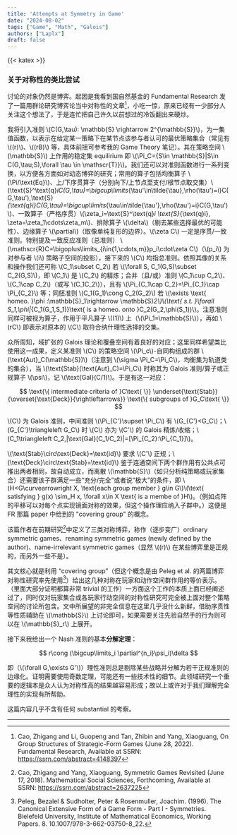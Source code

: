 ```yaml
---
title: 'Attempts at Symmetry in Game'
date: "2024-08-02"
tags: ["Game", "Math", "Galois"]
authors: ["Laplx"]
draft: false
---
```

{{< katex >}}
### 关于对称性的类比尝试

讨论的对象仍然是博弈。起因是我看到国自然基金的 Fundamental Research 发了一篇用群论研究博弈论当中对称性的文章[^1]，小吃一惊，原来已经有一少部分人关注这个想法了，于是连忙把自己许久以前想过的冷饭翻出来硬炒。

我将引入准则 \\(C(G,\tau): \mathbb{S} \rightarrow 2^{\mathbb{S}}\\)，为一集值函数，以表示在给定某一策略下在某节点该参与者认可的最优策略集合（常见有 \\((r)\\)、\\((rB)\\) 等，具体前摇可参考我的 Game Theory 笔记）。其在策略空间 \\(\mathbb{S}\\) 上作用的稳定集 equilirium 即 \\(\Pi_C=\{S\in \mathbb{S}|S\in C(G,\tau;S),\forall \tau \in \mathscr{T}\}\\)。我们还可以对准则函数进行一系列变换，以方便各方面如对动态博弈的研究；常用的算子包括均衡算子 \\(\Pi/\text{Eq}\\)、上/下序贯算子（分别向下/上节点至支付/根节点取交集）\\(\text{S}^\text{q}_iC(G,\tau)=\bigcup\limits_{\tau'\in\tilde{\tau},\rho(\tau')=i}C(G,\tau'),\text{S}_{\text{q}i}C(G,\tau)=\bigcup\limits_{\tau\in\tilde{\tau'},\rho(\tau')=i}C(G,\tau')\\)、一致算子（严格序贯）\\(\zeta_i=\text{S}^\text{q}_i \text{S}_{\text{q}i}, \zeta=\zeta_1\cdots\zeta_m\\)、排除算子 \\(\delta\\)（剔去某些选择最优的可能性）、边缘算子 \\(\partial\\)（取像单纯复形的边界）。\\(\zeta C\\) 一定是序贯/一致准则。特别提及一致反应准则（总准则） \\(\mathscr{R}C=\bigoplus\limits_{i\in\{1,\cdots,m\}}p_i\cdot\zeta C\\)（\\(p_i\\) 为对参与者 \\(i\\) 策略子空间的投影），接下来的 \\(C\\) 均指总准则。依照其像的关系和操作我们还可称 \\(C_1\subset C_2\\) 若 \\(\forall S, C_1(G,S)\subset C_2(G,S)\\)，即 \\(C_1\\) 是 \\(C_2\\) 的精炼；合并（且/或）准则 \\(C_1\cup C_2\\)、\\(C_1\cap C_2\\)（或写 \\(C_1C_2\\)），且有 \\(\Pi_{C_1\cap C_2}=\Pi_{C_1}\cap \Pi_{C_2}\\) 等；同胚准则 \\(C_1(G_1)\cong C_2(G_2)\\) 若 \\(\exists \text{ homeo. }\phi :\mathbb{S}_1\rightarrow \mathbb{S}_2\\)\\(\text{ s.t. }\forall S_1,\phi|_{C_1(G_1,S_1)}\text{ is a homeo. onto }C_2(G_2,\phi(S_1))\\)。注意准则同样可被视为算子，作用于平凡算子 \\((1)\\) 上（\\(\Pi_1=\mathbb{S}\\)），再如 \\(rC\\) 即表示对原本的 \\(C\\) 取符合纳什理性选择的交集。

众所周知，域扩张的 Galois 理论和覆叠空间有着良好的对应；这里同样希望类比使用这一成果，定义某准则 \\(C\\) 的策略空间 \\(\Pi_c\\)-自同构组成的群 \\(\text{Aut}_C(\mathbb{S})\\)（注意到 \\(\sigma \Pi_C=\Pi_C\\)，均衡集为轨道类的集合），当 \\(\text{Stab}(\text{Aut}_C)=\Pi_C\\) 时称其为 Galois 准则/算子或正规算子 \\(\psi\\)，记 \\(\text{Gal}(C/1)\\)。于是有这一对应：

$$
\text{\{ intermediate criteria of }C\text{ \}} \underset{\text{Stab}}{\overset{\text{Deck}}{\rightleftarrows}} \text{\{ subgroups of }G_C\text{ \}}
$$

\\(C\\) 为 Galois 准则，中间准则 \\(\Pi_{C'}\supset \Pi_C\\) 有 \\(G_{C'}<G_C\\)；\\(G_{C'}\triangleleft G_C\\) 时 \\(C\\) 亦为 \\(C'\\) 的 Galois 精炼/收缩；\\(C_1\triangleleft C_2,|\text{Gal}(C_1/C_2)|=[\Pi_{C_2}:\Pi_{C_1}]\\)。

\\(\text{Stab}\circ\text{Deck}=\text{id}\\) 要求 \\(C'\\) 正规；\\(\text{Deck}\circ\text{Stab}=\text{id}\\) 鉴于连通空间下两个群作用有公共点可推出两者相同，故自动成立，而离散 \\(\mathbb{S}\\)（如只分析纯策略或玩家集合）还需要该子群满足一些“充分/完全”或者说“极大”的条件，即 \\(H<G\curvearrowright X, \text{each group member } g\in G\\)\\(\text{ satisfying } g(x) \sim_H x, \forall x\in X \text{ is a membe of }H\\)。（例如点阵的平移可以对每个点实现镜面对称的效果，但这个操作理应纳入子群中。）这便是 FR 那篇 paper 中给到的 "covering group" 的概念。

该篇作者在前期研究[^2]中定义了三类对称博弈，称作（逐步变广）ordinary symmetric games、renaming symmetric games (newly defined by the author)、name-irrelevant symmetric games（显然 \\((r)\\) 在某些博弈里是正规的，而另外一些不是）。

其文核心就是利用 “covering group”（但这个概念是由 Peleg et al. 的两篇博弈对称性研究率先使用[^3]）给出这几种对称在玩家和动作空间群作用的等价表示。（里面大部分证明都算非常 trivial 的工作）一方面这个工作的本质上面已经阐述过了，同时仅对玩家集合或各玩家行动空间的对称性研究可完全被上面对整个策略空间的讨论所包含。文中所展望的非完全信息在这里几乎没什么新鲜，借助序贯性等性质辅助在 \\(\mathbb{S}\\) 上讨论即可，如果需要关注先验自然手的行为则可以在 \\(\mathbb{S}_r\\) 上展开。

接下来我给出一个 Nash 准则的基本**分解定理**：

$$
r\cong (\bigcup\limits_i \partial^{n_i}\psi_i)\delta
$$

即（\\(\forall G,\exists G'\\)）理性准则总是剔除某些战略并分解为若干正规准则的边缘化。证明需要使用奇数定理，可能还有一些技术性的细节。此领域研究一个重要的逻辑本是众人认为对称性高的结果越容易形成；故以上或许对于我们理解完全理性的实现有所帮助。

这篇内容几乎不含有任何 substantial 的考察。

---

[^1]: Cao, Zhigang and Li, Guopeng and Tan, Zhibin and Yang, Xiaoguang, On Group Structures of Strategic-Form Games (June 28, 2022). Fundamental Research, Available at SSRN: https://ssrn.com/abstract=4148397
[^2]: Cao, Zhigang and Yang, Xiaoguang, Symmetric Games Revisited (June 17, 2018). Mathematical Social Sciences, Forthcoming, Available at SSRN: https://ssrn.com/abstract=2637225
[^3]: Peleg, Bezalel & Sudholter, Peter & Rosenmuller, Joachim. (1996). The Canonical Extensive Form of a Game Form - Part I - Symmetries. Bielefeld University, Institute of Mathematical Economics, Working Papers. 8. 10.1007/978-3-662-03750-8_22. 